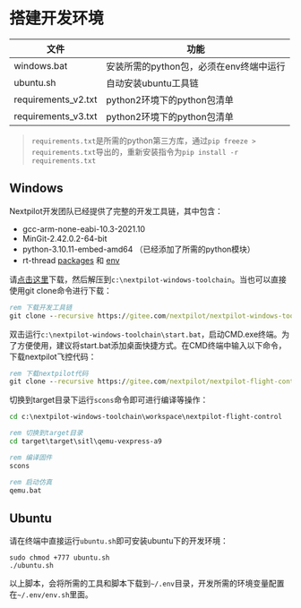 
# 搭建开发环境

|文件|功能|
|---|---|
|windows.bat|安装所需的python包，必须在env终端中运行|
|ubuntu.sh|自动安装ubuntu工具链|
|requirements_v2.txt|python2环境下的python包清单|
|requirements_v3.txt|python2环境下的python包清单|

> `requirements.txt`是所需的python第三方库，通过`pip freeze > requirements.txt`导出的，重新安装指令为`pip install -r requirements.txt`

## Windows

Nextpilot开发团队已经提供了完整的开发工具链，其中包含：

- gcc-arm-none-eabi-10.3-2021.10
- MinGit-2.42.0.2-64-bit
- python-3.10.11-embed-amd64 （已经添加了所需的python模块）
- rt-thread [packages]() 和 [env]()

请[点击这里](https://gitee.com/nextpilot/nextpilot-windows-toolchain/repository/archive/master.zip)下载，然后解压到`c:\nextpilot-windows-toolchain`。当也可以直接使用git clone命令进行下载：

```bat
rem 下载开发工具链
git clone --recursive https://gitee.com/nextpilot/nextpilot-windows-toolchain.git c:\nextpilot-windows-toolchain
```

双击运行`c:\nextpilot-windows-toolchain\start.bat`，启动CMD.exe终端。为了方便使用，建议将start.bat添加桌面快捷方式。在CMD终端中输入以下命令，下载nextpilot飞控代码：

```bat
rem 下载nextpilot代码
git clone --recursive https://gitee.com/nextpilot/nextpilot-flight-control.git c:\nextpilot-windows-toolchain\workspace\nextpilot-flight-control
```

切换到target目录下运行`scons`命令即可进行编译等操作：

```bat
cd c:\nextpilot-windows-toolchain\workspace\nextpilot-flight-control

rem 切换到target目录
cd target\target\sitl\qemu-vexpress-a9

rem 编译固件
scons

rem 启动仿真
qemu.bat
```

## Ubuntu

请在终端中直接运行`ubuntu.sh`即可安装ubuntu下的开发环境：

```shell
sudo chmod +777 ubuntu.sh
./ubuntu.sh
```

以上脚本，会将所需的工具和脚本下载到`~/.env`目录，开发所需的环境变量配置在`~/.env/env.sh`里面。
